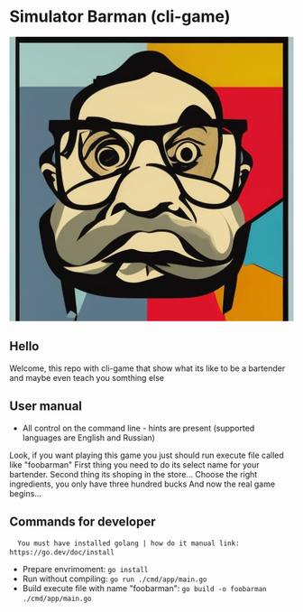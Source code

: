 # Simulator Barman (cli-game)

<p align="center">
  <img src="./assets/logogame.jpg" alt="Foobarman cli-game"/>
</p>

## Hello

Welcome, this repo with cli-game that show what its like to be a bartender
and maybe even teach you somthing else

## User manual

* All control on the command line - hints are present (supported languages are English and Russian)

Look, if you want playing this game you just should run execute file called like "foobarman"
First thing you need to do its select name for your bartender.
Second thing its shoping in the store... Choose the right ingredients, you only have three hundred bucks
And now the real game begins... 

## Commands for developer

```
  You must have installed golang | how do it manual link: https://go.dev/doc/install
```

* Prepare envrimoment: ```go install```
* Run without compiling: ```go run ./cmd/app/main.go```
* Build execute file with name "foobarman": ```go build -o foobarman ./cmd/app/main.go```
